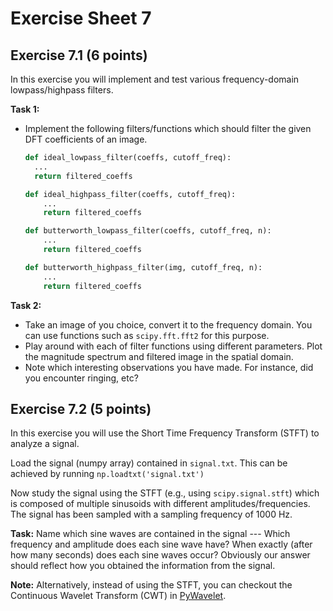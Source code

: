 # Exercise Sheet 7



## Exercise 7.1 (6 points)

In this exercise you will implement and test various frequency-domain lowpass/highpass filters.

**Task 1:**

- Implement the following filters/functions which should filter the given DFT coefficients of an image.

  ```````python
  def ideal_lowpass_filter(coeffs, cutoff_freq):
  	...
  	return filtered_coeffs
  
  def ideal_highpass_filter(coeffs, cutoff_freq):
      ...
      return filtered_coeffs
  
  def butterworth_lowpass_filter(coeffs, cutoff_freq, n):
      ...
      return filtered_coeffs
  
  def butterworth_highpass_filter(img, cutoff_freq, n):
      ...
      return filtered_coeffs
  ```````

**Task 2:**

- Take an image of you choice, convert it to the frequency domain. You can use functions such as `scipy.fft.fft2` for this purpose.
- Play around with each of filter functions using different parameters. Plot the magnitude spectrum and filtered image in the spatial domain.
- Note which interesting observations you have made. For instance, did you encounter ringing, etc?



## Exercise 7.2 (5 points)

In this exercise you will use the Short Time Frequency Transform (STFT) to analyze a signal.

Load the signal (numpy array) contained in `signal.txt`. This can be achieved by running `np.loadtxt('signal.txt')`

Now study the signal using the STFT (e.g., using `scipy.signal.stft`) which is composed of multiple sinusoids with different amplitudes/frequencies. The signal has been sampled with a sampling frequency of 1000 Hz.

**Task:** Name which sine waves are contained in the signal --- Which frequency and amplitude does each sine wave have? When exactly (after how many seconds) does each sine waves occur? Obviously our answer should reflect how you obtained the information from the signal.



**Note:** Alternatively, instead of using the STFT, you can checkout the Continuous Wavelet Transform (CWT) in [PyWavelet](https://pywavelets.readthedocs.io/en/latest/ref/cwt.html).

 
